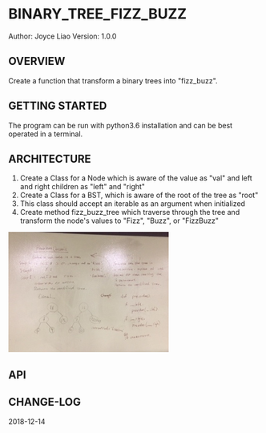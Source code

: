 # BINARY_TREE_FIZZ_BUZZ


Author: Joyce Liao
Version: 1.0.0



## OVERVIEW
Create a function that transform a binary trees into "fizz_buzz".


## GETTING STARTED
The program can be run with python3.6 installation and can be best operated in a terminal.


## ARCHITECTURE
1. Create a Class for a Node which is aware of the value as "val" and left and right children as "left" and "right"
2. Create a Class for a BST, which is aware of the root of the tree as "root"
3. This class should accept an iterable as an argument when initialized
4. Create method fizz_buzz_tree which traverse through the tree and transform the node's values to "Fizz", "Buzz", or "FizzBuzz"


![White Boarding](https://github.com/joyliao07/data_structures_and_algorithms/blob/master/assets/16_fizz_buzz.jpeg)



## API



## CHANGE-LOG




2018-12-14  